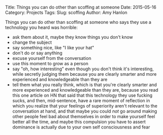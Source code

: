 Title: Things you can do other than scoffing at someone
Date: 2015-05-16
Category: Projects
Tags: 
Slug: scoffing
Author: Amy Hanlon

Things you can do other than scoffing at someone who says they use a technology you heard was horrible: 

* ask them about it, maybe they know things you don't know
* change the subject
* say something nice, like "I like your hat"
* don't do or say anything
* excuse yourself from the conversation
* use this moment to grow as a person
* say "oh, how interesting" even though you don't think it's interesting, while secretly judging them because you are clearly smarter and more experienced and knowledgeable than they are
* tell them what you really think, which is that you're clearly smarter and more experienced and knowledgeable than they are, because you read this one article on HN that said that this technology they use fucking sucks, and then, mid-sentence, have a rare moment of reflection in which you realize that your feelings of superiority aren't relevant to the conversation at hand, and that maybe you could *not* go around making other people feel bad about themselves in order to make yourself feel better all the time, and maybe this compulsion you have to assert dominance is actually due to your own self consciousness and fear
